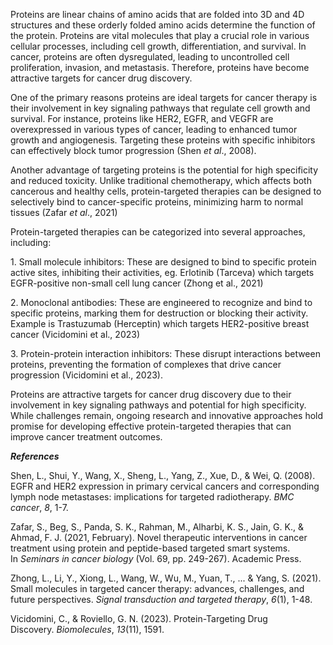 Proteins are linear chains of amino acids that are folded into 3D and 4D structures and these orderly folded amino acids determine the function of the protein. Proteins are vital molecules that play a crucial role in various cellular processes, including cell growth, differentiation, and survival. In cancer, proteins are often dysregulated, leading to uncontrolled cell proliferation, invasion, and metastasis. Therefore, proteins have become attractive targets for cancer drug discovery.

One of the primary reasons proteins are ideal targets for cancer therapy is their involvement in key signaling pathways that regulate cell growth and survival. For instance, proteins like HER2, EGFR, and VEGFR are overexpressed in various types of cancer, leading to enhanced tumor growth and angiogenesis. Targeting these proteins with specific inhibitors can effectively block tumor progression (Shen _et al_., 2008).

Another advantage of targeting proteins is the potential for high specificity and reduced toxicity. Unlike traditional chemotherapy, which affects both cancerous and healthy cells, protein-targeted therapies can be designed to selectively bind to cancer-specific proteins, minimizing harm to normal tissues (Zafar _et al_., 2021)

Protein-targeted therapies can be categorized into several approaches, including:

1\. Small molecule inhibitors: These are designed to bind to specific protein active sites, inhibiting their activities, eg. Erlotinib (Tarceva) which targets EGFR-positive non-small cell lung cancer (Zhong et al., 2021)

2\. Monoclonal antibodies: These are engineered to recognize and bind to specific proteins, marking them for destruction or blocking their activity. Example is Trastuzumab (Herceptin) which targets HER2-positive breast cancer (Vicidomini et al., 2023)

3\. Protein-protein interaction inhibitors: These disrupt interactions between proteins, preventing the formation of complexes that drive cancer progression (Vicidomini et al., 2023).

Proteins are attractive targets for cancer drug discovery due to their involvement in key signaling pathways and potential for high specificity. While challenges remain, ongoing research and innovative approaches hold promise for developing effective protein-targeted therapies that can improve cancer treatment outcomes.

**_References_**

Shen, L., Shui, Y., Wang, X., Sheng, L., Yang, Z., Xue, D., & Wei, Q. (2008). EGFR and HER2 expression in primary cervical cancers and corresponding lymph node metastases: implications for targeted radiotherapy. _BMC cancer_, _8_, 1-7.

Zafar, S., Beg, S., Panda, S. K., Rahman, M., Alharbi, K. S., Jain, G. K., & Ahmad, F. J. (2021, February). Novel therapeutic interventions in cancer treatment using protein and peptide-based targeted smart systems. In _Seminars in cancer biology_ (Vol. 69, pp. 249-267). Academic Press.

Zhong, L., Li, Y., Xiong, L., Wang, W., Wu, M., Yuan, T., ... & Yang, S. (2021). Small molecules in targeted cancer therapy: advances, challenges, and future perspectives. _Signal transduction and targeted therapy_, _6_(1), 1-48.

Vicidomini, C., & Roviello, G. N. (2023). Protein-Targeting Drug Discovery. _Biomolecules_, _13_(11), 1591.
